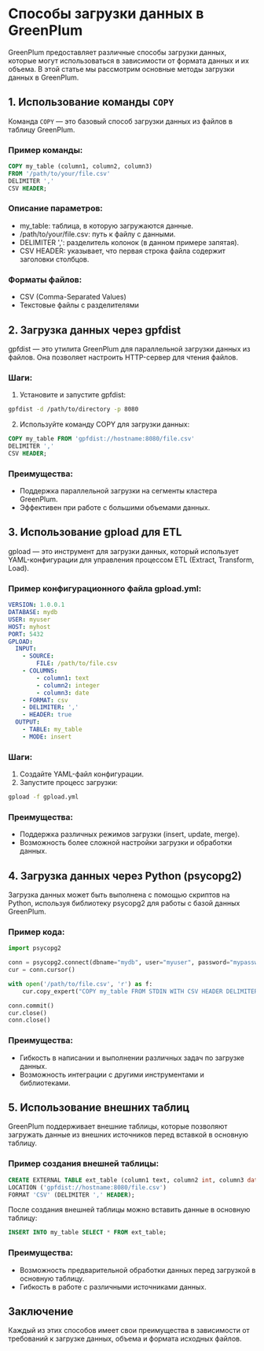 # Способы загрузки данных в GreenPlum

GreenPlum предоставляет различные способы загрузки данных, которые могут использоваться в зависимости от формата данных и их объема. В этой статье мы рассмотрим основные методы загрузки данных в GreenPlum.

## 1. Использование команды `COPY`

Команда `COPY` — это базовый способ загрузки данных из файлов в таблицу GreenPlum.

### Пример команды:
```sql
COPY my_table (column1, column2, column3)
FROM '/path/to/your/file.csv'
DELIMITER ','
CSV HEADER;
```
### Описание параметров:
- my_table: таблица, в которую загружаются данные.
- /path/to/your/file.csv: путь к файлу с данными.
- DELIMITER ',': разделитель колонок (в данном примере запятая).
- CSV HEADER: указывает, что первая строка файла содержит заголовки столбцов.
### Форматы файлов:
- CSV (Comma-Separated Values)
- Текстовые файлы с разделителями
## 2. Загрузка данных через gpfdist

gpfdist — это утилита GreenPlum для параллельной загрузки данных из файлов. Она позволяет настроить HTTP-сервер для чтения файлов.

### Шаги:
1. Установите и запустите gpfdist:
```bash
gpfdist -d /path/to/directory -p 8080
```
2. Используйте команду COPY для загрузки данных:
```sql
COPY my_table FROM 'gpfdist://hostname:8080/file.csv'
DELIMITER ','
CSV HEADER;
```
### Преимущества:
- Поддержка параллельной загрузки на сегменты кластера GreenPlum.
- Эффективен при работе с большими объемами данных.
## 3. Использование gpload для ETL

gpload — это инструмент для загрузки данных, который использует YAML-конфигурации для управления процессом ETL (Extract, Transform, Load).

### Пример конфигурационного файла gpload.yml:
```yaml
VERSION: 1.0.0.1
DATABASE: mydb
USER: myuser
HOST: myhost
PORT: 5432
GPLOAD:
  INPUT:
    - SOURCE:
        FILE: /path/to/file.csv
    - COLUMNS:
        - column1: text
        - column2: integer
        - column3: date
    - FORMAT: csv
    - DELIMITER: ','
    - HEADER: true
  OUTPUT:
    - TABLE: my_table
    - MODE: insert
```
### Шаги:
1. Создайте YAML-файл конфигурации.
2. Запустите процесс загрузки:
```bash
gpload -f gpload.yml
```
### Преимущества:
- Поддержка различных режимов загрузки (insert, update, merge).
- Возможность более сложной настройки загрузки и обработки данных.
## 4. Загрузка данных через Python (psycopg2)

Загрузка данных может быть выполнена с помощью скриптов на Python, используя библиотеку psycopg2 для работы с базой данных GreenPlum.

### Пример кода:
```python
import psycopg2

conn = psycopg2.connect(dbname="mydb", user="myuser", password="mypassword", host="myhost", port="5432")
cur = conn.cursor()

with open('/path/to/file.csv', 'r') as f:
    cur.copy_expert("COPY my_table FROM STDIN WITH CSV HEADER DELIMITER ','", f)

conn.commit()
cur.close()
conn.close()
```
### Преимущества:
- Гибкость в написании и выполнении различных задач по загрузке данных.
- Возможность интеграции с другими инструментами и библиотеками.
## 5. Использование внешних таблиц

GreenPlum поддерживает внешние таблицы, которые позволяют загружать данные из внешних источников перед вставкой в основную таблицу.

### Пример создания внешней таблицы:
```sql
CREATE EXTERNAL TABLE ext_table (column1 text, column2 int, column3 date)
LOCATION ('gpfdist://hostname:8080/file.csv')
FORMAT 'CSV' (DELIMITER ',' HEADER);
```

После создания внешней таблицы можно вставить данные в основную таблицу:

```sql
INSERT INTO my_table SELECT * FROM ext_table;
```
### Преимущества:
- Возможность предварительной обработки данных перед загрузкой в основную таблицу.
- Гибкость в работе с различными источниками данных.
## Заключение

Каждый из этих способов имеет свои преимущества в зависимости от требований к загрузке данных, объема и формата исходных файлов.

